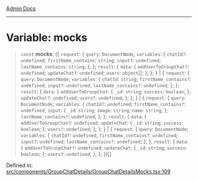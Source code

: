 [Admin Docs](/)

***

# Variable: mocks

> `const` **mocks**: (\{ `request`: \{ `query`: `DocumentNode`; `variables`: \{ `chatId?`: `undefined`; `firstName_contains`: `string`; `input?`: `undefined`; `lastName_contains`: `string`; \}; \}; `result`: \{ `data`: \{ `addUserToGroupChat?`: `undefined`; `updateChat?`: `undefined`; `users`: `object`[]; \}; \}; \} \| \{ `request`: \{ `query`: `DocumentNode`; `variables`: \{ `chatId`: `string`; `firstName_contains?`: `undefined`; `input?`: `undefined`; `lastName_contains?`: `undefined`; \}; \}; `result`: \{ `data`: \{ `addUserToGroupChat`: \{ `_id`: `string`; `success`: `boolean`; \}; `updateChat?`: `undefined`; `users?`: `undefined`; \}; \}; \} \| \{ `request`: \{ `query`: `DocumentNode`; `variables`: \{ `chatId?`: `undefined`; `firstName_contains?`: `undefined`; `input`: \{ `_id`: `string`; `image`: `string`; `name`: `string`; \}; `lastName_contains?`: `undefined`; \}; \}; `result`: \{ `data`: \{ `addUserToGroupChat?`: `undefined`; `updateChat`: \{ `_id`: `string`; `success`: `boolean`; \}; `users?`: `undefined`; \}; \}; \} \| \{ `request`: \{ `query`: `DocumentNode`; `variables`: \{ `chatId?`: `undefined`; `firstName_contains?`: `undefined`; `input?`: `undefined`; `lastName_contains?`: `undefined`; \}; \}; `result`: \{ `data`: \{ `addUserToGroupChat?`: `undefined`; `updateChat`: \{ `_id`: `string`; `success`: `boolean`; \}; `users?`: `undefined`; \}; \}; \})[]

Defined in: [src/components/GroupChatDetails/GroupChatDetailsMocks.tsx:109](https://github.com/PalisadoesFoundation/talawa-admin/blob/main/src/components/GroupChatDetails/GroupChatDetailsMocks.tsx#L109)
